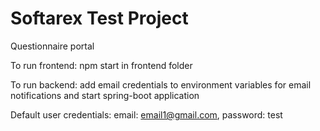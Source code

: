 # Softarex Test Project
Questionnaire portal

To run frontend: npm start in frontend folder

To run backend: add email credentials to environment variables for email notifications and start spring-boot application

Default user credentials:
email: email1@gmail.com,
password: test
